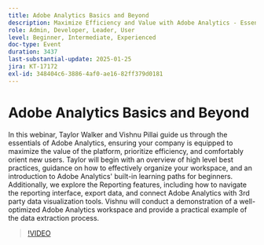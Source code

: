 ```yaml
---
title: Adobe Analytics Basics and Beyond
description: Maximize Efficiency and Value with Adobe Analytics - Essential Best Practices and Reporting Features
role: Admin, Developer, Leader, User
level: Beginner, Intermediate, Experienced
doc-type: Event
duration: 3437
last-substantial-update: 2025-01-25
jira: KT-17172
exl-id: 348404c6-3886-4af0-ae16-82ff379d0181
---
```

# Adobe Analytics Basics and Beyond

In this webinar, Taylor Walker and Vishnu Pillai guide us through the essentials of Adobe Analytics, ensuring your company is equipped to maximize the value of the platform, prioritize efficiency, and comfortably orient new users. Taylor will begin with an overview of high level best practices, guidance on how to effectively organize your workspace, and an introduction to Adobe Analytics' built-in learning paths for beginners. Additionally, we explore the Reporting features, including how to navigate the reporting interface, export data, and connect Adobe Analytics with 3rd party data visualization tools. Vishnu will conduct a demonstration of a well-optimized Adobe Analytics workspace and provide a practical example of the data extraction process.

>[!VIDEO](https://video.tv.adobe.com/v/3443028/?learn=on&enablevpops)
